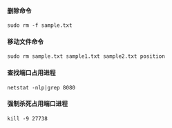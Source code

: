 #### 删除命令

```linux
sudo rm -f sample.txt
```

#### 移动文件命令

```linux
sudo rm sample.txt sample1.txt sample2.txt position
```

#### 查找端口占用进程

```shell
netstat -nlp|grep 8080
```

#### 强制杀死占用端口进程

```shell
kill -9 27738
````